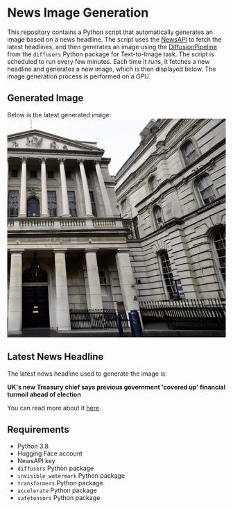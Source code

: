 # News Image Generation
This repository contains a Python script that automatically generates an image based on a news headline. The script uses the [NewsAPI](https://newsapi.org/) to fetch the latest headlines, and then generates an image using the [DiffusionPipeline](https://github.com/huggingface/diffusers) from the `diffusers` Python package for Text-to-Image task.
The script is scheduled to run every few minutes. Each time it runs, it fetches a new headline and generates a new image, which is then displayed below. The image generation process is performed on a GPU.

## Generated Image
Below is the latest generated image:
![Generated Image](image.png)

## Latest News Headline
The latest news headline used to generate the image is:

**UK's new Treasury chief says previous government 'covered up' financial turmoil ahead of election**

You can read more about it [here](https://news.google.com/rss/articles/CBMicWh0dHBzOi8vYXBuZXdzLmNvbS9hcnRpY2xlL3VrLXB1YmxpYy1maW5hbmNlcy10cmVhc3VyeS1jaGllZi1yYWNoZWwtcmVldmVzLXRheGVzLWUzM2Y1M2ZjMmU3MmYzM2RmOTcxYzUyMmVjNjU0MmEy0gEA?oc=5).

## Requirements
- Python 3.8
- Hugging Face account
- NewsAPI key
- `diffusers` Python package
- `invisible_watermark` Python package
- `transformers` Python package
- `accelerate` Python package
- `safetensors` Python package
